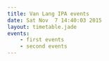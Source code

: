 ```yaml
---
title: Van Lang IPA events
date: Sat Nov  7 14:40:03 2015
layout: timetable.jade
events:
    - first events
    - second events
---
```

